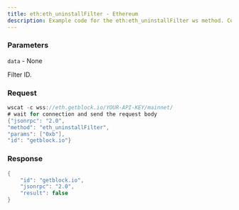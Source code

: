 ```yaml
---
title: eth:eth_uninstallFilter - Ethereum
description: Example code for the eth:eth_uninstallFilter ws method. Сomplete guide on how to use eth:eth_uninstallFilter ws in GetBlock.io Web3 documentation.
---
```


### Parameters


`data` - None

Filter ID.

### Request

``` java
wscat -c wss://eth.getblock.io/YOUR-API-KEY/mainnet/ 
# wait for connection and send the request body 
{"jsonrpc": "2.0",
"method": "eth_uninstallFilter",
"params": ["0xb"],
"id": "getblock.io"}
```

###  Response

``` java
{
    "id": "getblock.io",
    "jsonrpc": "2.0",
    "result": false
}
```


